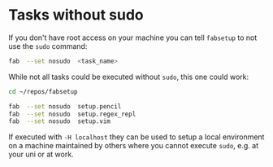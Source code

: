 # Tasks without sudo

If you don't have root access on your machine you can tell `fabsetup` to not
use the `sudo` command:

  ```sh
  fab  --set nosudo  <task_name>
  ```

While not all tasks could be executed without `sudo`, this one could work:
  ```sh
  cd ~/repos/fabsetup

  fab  --set nosudo  setup.pencil
  fab  --set nosudo  setup.regex_repl
  fab  --set nosudo  setup.vim
  ```

If executed with `-H localhost` they can be used to setup a local environment
on a machine maintained by others where you cannot execute `sudo`, e.g. at your
uni or at work.
